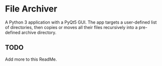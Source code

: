 # File Archiver
A Python 3 application with a PyQt5 GUI. The app targets a user-defined list of directories, then copies or moves all their files recursively into a pre-defined archive directory.

## TODO
Add more to this ReadMe.
